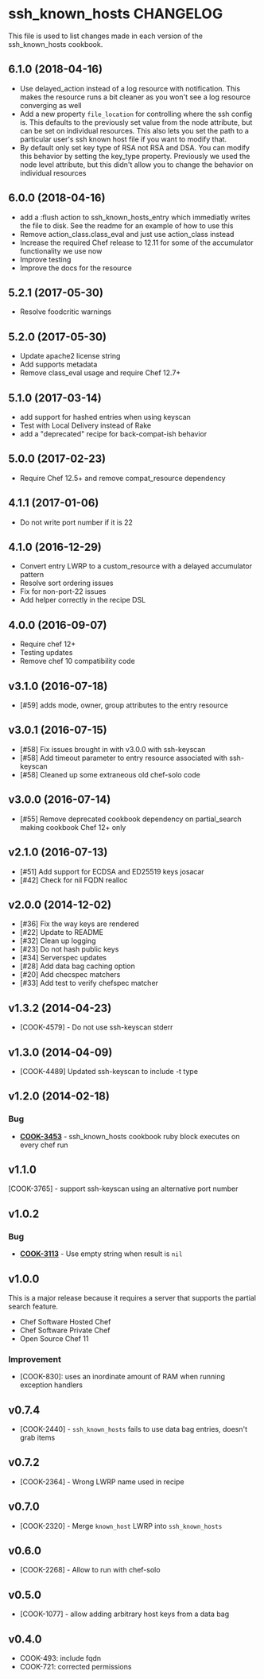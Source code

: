 # ssh_known_hosts CHANGELOG

This file is used to list changes made in each version of the ssh_known_hosts cookbook.

## 6.1.0 (2018-04-16)

- Use delayed_action instead of a log resource with notification. This makes the resource runs a bit cleaner as you won't see a log resource converging as well
- Add a new property `file_location` for controlling where the ssh config is. This defaults to the previously set value from the node attribute, but can be set on individual resources. This also lets you set the path to a particular user's ssh known host file if you want to modify that.
- By default only set key type of RSA not RSA and DSA. You can modify this behavior by setting the key_type property. Previously we used the node level attribute, but this didn't allow you to change the behavior on individual resources

## 6.0.0 (2018-04-16)

- add a :flush action to ssh_known_hosts_entry which immediatly writes the file to disk. See the readme for an example of how to use this
- Remove action_class.class_eval and just use action_class instead
- Increase the required Chef release to 12.11 for some of the accumulator functionality we use now
- Improve testing
- Improve the docs for the resource

## 5.2.1 (2017-05-30)

- Resolve foodcritic warnings

## 5.2.0 (2017-05-30)

- Update apache2 license string
- Add supports metadata
- Remove class_eval usage and require Chef 12.7+

## 5.1.0 (2017-03-14)

- add support for hashed entries when using keyscan
- Test with Local Delivery instead of Rake
- add a "deprecated" recipe for back-compat-ish behavior

## 5.0.0 (2017-02-23)

- Require Chef 12.5+ and remove compat_resource dependency

## 4.1.1 (2017-01-06)

- Do not write port number if it is 22

## 4.1.0 (2016-12-29)

- Convert entry LWRP to a custom_resource with a delayed accumulator pattern
- Resolve sort ordering issues
- Fix for non-port-22 issues
- Add helper correctly in the recipe DSL

## 4.0.0 (2016-09-07)

- Require chef 12+
- Testing updates
- Remove chef 10 compatibility code

## v3.1.0 (2016-07-18)

- [#59] adds mode, owner, group attributes to the entry resource

## v3.0.1 (2016-07-15)

- [#58] Fix issues brought in with v3.0.0 with ssh-keyscan
- [#58] Add timeout parameter to entry resource associated with ssh-keyscan
- [#58] Cleaned up some extraneous old chef-solo code

## v3.0.0 (2016-07-14)

- [#55] Remove deprecated cookbook dependency on partial_search making cookbook Chef 12+ only

## v2.1.0 (2016-07-13)

- [#51] Add support for ECDSA and ED25519 keys josacar
- [#42] Check for nil FQDN realloc

## v2.0.0 (2014-12-02)

- [#36] Fix the way keys are rendered
- [#22] Update to README
- [#32] Clean up logging
- [#23] Do not hash public keys
- [#34] Serverspec updates
- [#28] Add data bag caching option
- [#20] Add checspec matchers
- [#33] Add test to verify chefspec matcher

## v1.3.2 (2014-04-23)

- [COOK-4579] - Do not use ssh-keyscan stderr

## v1.3.0 (2014-04-09)

- [COOK-4489] Updated ssh-keyscan to include -t type

## v1.2.0 (2014-02-18)

### Bug

- **[COOK-3453](https://tickets.chef.io/browse/COOK-3453)** - ssh_known_hosts cookbook ruby block executes on every chef run

## v1.1.0

[COOK-3765] - support ssh-keyscan using an alternative port number

## v1.0.2

### Bug

- **[COOK-3113](https://tickets.chef.io/browse/COOK-3113)** - Use empty string when result is `nil`

## v1.0.0

This is a major release because it requires a server that supports the partial search feature.

- Chef Software Hosted Chef
- Chef Software Private Chef
- Open Source Chef 11

### Improvement

- [COOK-830]: uses an inordinate amount of RAM when running exception handlers

## v0.7.4

- [COOK-2440] - `ssh_known_hosts` fails to use data bag entries, doesn't grab items

## v0.7.2

- [COOK-2364] - Wrong LWRP name used in recipe

## v0.7.0

- [COOK-2320] - Merge `known_host` LWRP into `ssh_known_hosts`

## v0.6.0

- [COOK-2268] - Allow to run with chef-solo

## v0.5.0

- [COOK-1077] - allow adding arbitrary host keys from a data bag

## v0.4.0

- COOK-493: include fqdn
- COOK-721: corrected permissions
